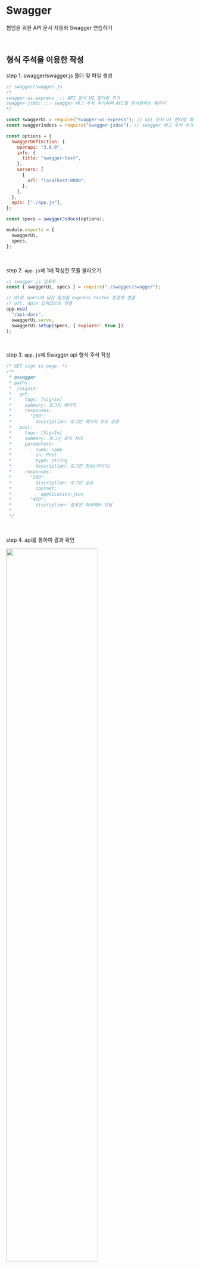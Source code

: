 # Swagger

협업을 위한 API 문서 자동화 Swagger 연습하기

<br>

## **형식 주석**을 이용한 작성

step 1. swagger/swagger.js 폴더 및 파일 생성

```javascript
// swagger/swagger.js
/*
swagger-ui-express ::: API 문서 UI 렌더링 추가
swagger-jsdoc ::: swagger 태그 주석 추가하여 API를 문서화하는 패키지
*/

const swaggerUi = require("swagger-ui-express"); // api 문서 UI 렌더링 패키지
const swaggerJsdocs = require("swagger-jsdoc"); // swagger 태그 주석 추가하여 api 문서화 패키지

const options = {
  swaggerDefinition: {
    openapi: "3.0.0",
    info: {
      title: "swagger-test",
    },
    servers: [
      {
        url: "localhost:8000",
      },
    ],
  },
  apis: ["./app.js"],
};

const specs = swaggerJsdocs(options);

module.exports = {
  swaggerUi,
  specs,
};
```

<br>

step 2. `app.js`에 1에 작성한 모듈 불러오기

```javascript
// swagger.js 임포트
const { swaggerUi, specs } = require("./swagger/swagger");

// UI와 specs에 담은 옵션을 express router 환경에 연결
// url, apis 입력값으로 연결
app.use(
  "/api-docs",
  swaggerUi.serve,
  swaggerUi.setup(specs, { explorer: true })
);
```

<br>

step 3. `app.js`에 Swagger api 형식 주석 작성

```javascript
/* GET sign in page. */
/**
 * @swagger
 * paths:
 *  /signin:
 *   get:
 *     tags: [SignIn]
 *     summary: 로그인 페이지
 *     responses:
 *       "200":
 *         description: 로그인 페이지 로드 성공
 *   post:
 *     tags: [SignIn]
 *     summary: 로그인 로직 처리
 *     parameters:
 *       - name: code
 *         in: Post
 *         type: string
 *         description: 로그인 정보(아이디)
 *     responses:
 *       "200":
 *         discription: 로그인 성공
 *         contnet:
 *           application:json
 *       "400":
 *         discription: 잘못된 파라메타 전달
 *
 */
```

<br>

step 4. api를 통하여 결과 확인
<br>

   <img src="https://user-images.githubusercontent.com/99732695/209512979-5569d7dd-3840-454a-af95-41b6aab21186.png" width=70%>

<br>

---

<br>

## **json 파일**을 이용한 작성
